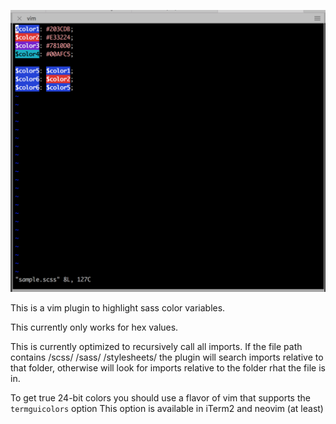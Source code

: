 ![vim sass colors sample](https://raw.githubusercontent.com/shmargum/vim-sass-colors/master/vim-sass-color-sample-2.png)

This is a vim plugin to highlight sass color variables.

This currently only works for hex values.

This is currently optimized to recursively call all imports.
If the file path contains /scss/ /sass/ /stylesheets/ the plugin will search imports relative to that folder, otherwise will look for imports relative to the folder rhat the file is in.

To get true 24-bit colors you should use a flavor of vim that supports the `termguicolors` option
This option is available in iTerm2 and neovim (at least)
